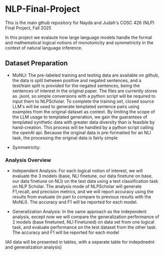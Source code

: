 # NLP-Final-Project

This is the main gthub repository for Nayda and Judah's COSC 426 (NLP) Final Project, Fall 2025

In this project we evalaute how large language models handle the formal and mathematical logical notions of monotonicity and symmetricity in the context of natural language inference.


## Dataset Preparation

 - MoNLI: The pre-labeled training and testing data are available on github, the data is split between positive and negated sentences, and a test/train split is provided for the negated sentences, being the sentences of interest in the original paper. The files are currently stores as .jsonl, so simple conversions with a python script will be required to input them to NLPScholar. To complete the training set, closed source LLM's will be used to generate templated sentence pairs using examples from the original dataset as context. By limiting the scope of the LLM usage to templated generation, we gain the guarantees of templated synthetic data with greater data diversity than is feasible by hand-creation. This process will be handled by a python script calling the openAI api. Because the original data is pre-formatted for an NLI task, the processing the original data is fairly simple


 - Symmetricity:


 ### Analysis Overview

 - Independent Analysis: For each logical notion of interest, we will evaluate the 3 models (base, NLI finetune, our data finetune on base, our data finetune on NLI) on the test data using a text classification task on NLP Scholar. The analysis mode of NLPScholar will generate F1,recall, and precision metrics, and we will report accuracy using the results from evaluate (in part to compare to previous results with the MoNLI). The accuracy and F1 will be reported for each model.

 - Generalization Analysis: In the same approach as the independent analysis, except now we will compare the generalization performance of 2 models (base finetuned, NLI Finetuned) on data set from one logical task, and evaluate performance on the test dataset from the other task. The accuracy and F1 will be reported for each model

 (All data will be presented in tables, with a separate table for indepdnednt and generalization analysis)


